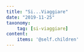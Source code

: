 ```yaml
---
title: "Si...Viaggiare"
date: "2019-11-25"
taxonomy: 
    tag: [si-viaggiare]
content:
    items: '@self.children'
---
```

